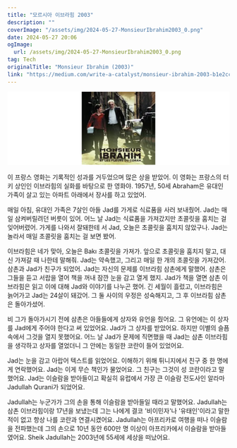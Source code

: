 ```yaml
---
title: "모르시아 이브라힘 2003"
description: ""
coverImage: "/assets/img/2024-05-27-MonsieurIbrahim2003_0.png"
date: 2024-05-27 20:06
ogImage: 
  url: /assets/img/2024-05-27-MonsieurIbrahim2003_0.png
tag: Tech
originalTitle: "Monsieur Ibrahim (2003)"
link: "https://medium.com/write-a-catalyst/monsieur-ibrahim-2003-b1e2ccd0aef6"
---
```



![Monsieur Ibrahim](/assets/img/2024-05-27-MonsieurIbrahim2003_0.png)

이 프랑스 영화는 기록적인 성과를 거두었으며 많은 상을 받았어. 이 영화는 프랑스의 터키 상인인 이브라힘의 실화를 바탕으로 한 영화야. 1957년, 50세 Abraham은 유대인 가족이 살고 있는 아파트 아래에서 장사를 하고 있었어.

매일 아침, 유대인 가족은 7살인 아들 Jad를 가게로 식료품을 사러 보내줬어. Jad는 매일 삼켜버릴려던 버릇이 있어. 어느 날 Jad는 식료품을 가져갔지만 초콜릿을 훔치는 걸 잊어버렸어. 가게를 나와서 잘돼한테 서 Jad, 오늘은 초콜릿을 훔치지 않았구나. Jad는 놀라서 매일 초콜릿을 훔치는 걸 보면 봤어.

이브라힘은 네가 맞아, 오늘은 Bakı 초콜릿을 가져가. 앞으로 초콜릿을 훔치지 말고, 대신 가져갈 때 나한테 말해줘. Jad는 약속했고, 그리고 매일 한 개의 초콜릿을 가져갔어. 삼촌과 Jad가 친구가 되었어. Jad는 자신의 문제를 이브라힘 삼촌에게 말했어. 삼촌은 그들을 듣고 서랍을 열어 책을 꺼내 잠깐 눈을 감고 열게 했지. Jad가 책을 열면 삼촌 이브라힘은 읽고 이에 대해 Jad와 이야기를 나누곤 했어. 긴 세월이 흘렀고, 이브라힘은 늙어가고 Jad는 24살이 돼갔어. 그 둘 사이의 우정은 성숙해지고, 그 후 이브라힘 삼촌은 돌아가셨어.

<div class="content-ad"></div>

비 그가 돌아가시기 전에 삼촌은 아들들에게 상자와 유언을 줬어요. 그 유언에는 이 상자를 Jad에게 주어야 한다고 써 있었어요. Jad가 그 상자를 받았어요. 하지만 이별의 슬픔 속에서 그것을 열지 못했어요. 어느 날 Jad가 문제에 직면했을 때 Jad는 삼촌 이브라힘을 생각하고 상자를 열었더니 그 안에는 동일한 코란이 들어 있었어요.

Jad는 눈을 감고 아랍어 텍스트를 읽었어요. 이해하기 위해 튀니지에서 친구 중 한 명에게 연락했어요. Jad는 이게 무슨 책인가 물었어요. 그 친구는 그것이 성 코란이라고 말했어요. Jad는 이슬람을 받아들이고 확실히 유럽에서 가장 큰 이슬람 전도사인 알라마 Jadullah Qurani가 되었어요.

Jadullah는 누군가가 그의 손을 통해 이슬람을 받아들일 때라고 말했어요. Jadullah는 삼촌 이브라힘이랑 17년을 보냈는데 그는 나에게 결코 '비이민자'나 '유태인'이라고 말한 적이 없고 항상 나를 코란과 연결시켰어요. Jadullah는 아프리카로 여행을 떠나 이슬람을 전파했는데 그의 손으로 10년 동안 600만 명 이상이 아프리카에서 이슬람을 받아들였어요. Sheik Jadullah는 2003년에 55세에 세상을 떠났어요.